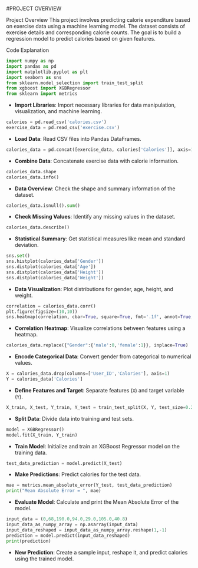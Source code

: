 #PROJECT OVERVIEW

Project Overview
This project involves predicting calorie expenditure based on exercise data using a machine learning model. The dataset consists of exercise details and corresponding calorie counts. The goal is to build a regression model to predict calories based on given features.

Code Explanation

```python
import numpy as np
import pandas as pd
import matplotlib.pyplot as plt
import seaborn as sns
from sklearn.model_selection import train_test_split
from xgboost import XGBRegressor
from sklearn import metrics
```
- **Import Libraries**: Import necessary libraries for data manipulation, visualization, and machine learning.

```python
calories = pd.read_csv('calories.csv')
exercise_data = pd.read_csv('exercise.csv')
```
- **Load Data**: Read CSV files into Pandas DataFrames.

```python
calories_data = pd.concat([exercise_data, calories['Calories']], axis=1)
```
- **Combine Data**: Concatenate exercise data with calorie information.

```python
calories_data.shape
calories_data.info()
```
- **Data Overview**: Check the shape and summary information of the dataset.

```python
calories_data.isnull().sum()
```
- **Check Missing Values**: Identify any missing values in the dataset.

```python
calories_data.describe()
```
- **Statistical Summary**: Get statistical measures like mean and standard deviation.

```python
sns.set()
sns.histplot(calories_data['Gender'])
sns.distplot(calories_data['Age'])
sns.distplot(calories_data['Height'])
sns.distplot(calories_data['Weight'])
```
- **Data Visualization**: Plot distributions for gender, age, height, and weight.

```python
correlation = calories_data.corr()
plt.figure(figsize=(10,10))
sns.heatmap(correlation, cbar=True, square=True, fmt='.1f', annot=True, annot_kws={'size':8}, cmap='Blues')
```
- **Correlation Heatmap**: Visualize correlations between features using a heatmap.

```python
calories_data.replace({"Gender":{'male':0,'female':1}}, inplace=True)
```
- **Encode Categorical Data**: Convert gender from categorical to numerical values.

```python
X = calories_data.drop(columns=['User_ID','Calories'], axis=1)
Y = calories_data['Calories']
```
- **Define Features and Target**: Separate features (`X`) and target variable (`Y`).

```python
X_train, X_test, Y_train, Y_test = train_test_split(X, Y, test_size=0.2, random_state=2)
```
- **Split Data**: Divide data into training and test sets.

```python
model = XGBRegressor()
model.fit(X_train, Y_train)
```
- **Train Model**: Initialize and train an XGBoost Regressor model on the training data.

```python
test_data_prediction = model.predict(X_test)
```
- **Make Predictions**: Predict calories for the test data.

```python
mae = metrics.mean_absolute_error(Y_test, test_data_prediction)
print("Mean Absolute Error = ", mae)
```
- **Evaluate Model**: Calculate and print the Mean Absolute Error of the model.

```python
input_data = (0,68,190.0,94.0,29.0,105.0,40.8)
input_data_as_numpy_array = np.asarray(input_data)
input_data_reshaped = input_data_as_numpy_array.reshape(1,-1)
prediction = model.predict(input_data_reshaped)
print(prediction)
```
- **New Prediction**: Create a sample input, reshape it, and predict calories using the trained model.
